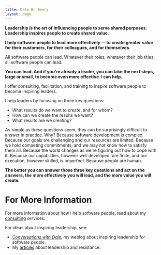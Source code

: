 ```yaml
---
title: Dale H. Emery
layout: page
---
```


**Leadership is the art of influencing people to serve shared purposes.
Leadership inspires people to create shared value.**

**I help software people to lead more effectively
&#8212;
to create greater value for their customers,
for their colleagues,
and for themselves.**

All software people can lead.
Whatever their roles,
whatever their job titles,
all software people can lead.

**You can lead.
And if you're already a leader,
you can take the next steps,
large or small,
to become even more effective.
I can help.**

I offer consulting, facilitation, and training
to inspire software people to become inspiring leaders.

I help leaders by focusing on three key questions:

 - What results do we want to create, and for whom?
 - How can we create the results we want?
 - What results are we creating?

As simple as these questions seem,
they can be surprisingly difficult to answer in practice.
Why?
Because software development is complex.
Because our goals are challenging and our resources are limited.
Because we hold competing commitments,
and we may not know how to satisfy them all.
Because the world changes as we're figuring out how to cope with it.
Because our capabilities, however well developed, are finite,
and our execution, however skilled, is imperfect.
Because people are human.

**The better you can answer
those three key questions and act on the answers,
the more effectively you will lead,
and the more value you will create.**

# For More Information
For more information about how I help software people,
read about my [consulting](/consulting) services.

For ideas about inspiring leadership, see:

  - _[Conversations with Dale](http://cwd.dhemery.com)_,
    my weblog about inspiring leadership for software people.
  - My [articles](/articles) about leadership and resistance.
